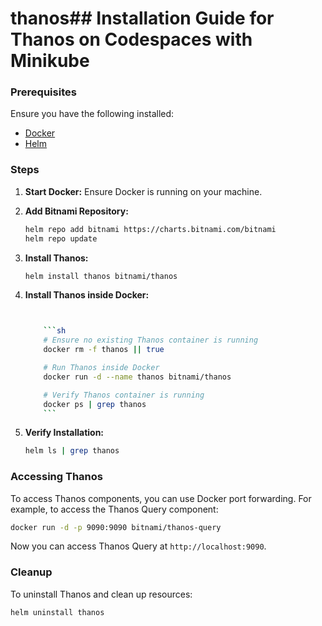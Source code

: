 # thanos## Installation Guide for Thanos on Codespaces with Minikube

### Prerequisites

Ensure you have the following installed:
- [Docker](https://docs.docker.com/get-docker/)
- [Helm](https://helm.sh/docs/intro/install/)

### Steps

1. **Start Docker:**
    Ensure Docker is running on your machine.

2. **Add Bitnami Repository:**
    ```sh
    helm repo add bitnami https://charts.bitnami.com/bitnami
    helm repo update
    ```

3. **Install Thanos:**
    ```sh
    helm install thanos bitnami/thanos
    ```


4. **Install Thanos inside Docker:**
    ```sh


        ```sh
        # Ensure no existing Thanos container is running
        docker rm -f thanos || true

        # Run Thanos inside Docker
        docker run -d --name thanos bitnami/thanos

        # Verify Thanos container is running
        docker ps | grep thanos
        ```


    ```

5. **Verify Installation:**
    ```sh
    helm ls | grep thanos
    ```



### Accessing Thanos

To access Thanos components, you can use Docker port forwarding. For example, to access the Thanos Query component:
```sh
docker run -d -p 9090:9090 bitnami/thanos-query
```

Now you can access Thanos Query at `http://localhost:9090`.

### Cleanup

To uninstall Thanos and clean up resources:
```sh
helm uninstall thanos
```

